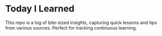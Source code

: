 # Today I Learned
This repo is a log of bite-sized insights, capturing quick lessons and tips from various sources. Perfect for tracking continuous learning.
